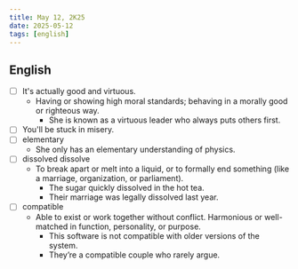 ```yaml
---
title: May 12, 2K25
date: 2025-05-12
tags: [english]
---
```


## English

- [ ] It's actually good and virtuous.
  - Having or showing high moral standards; behaving in a morally good or righteous way.
    - She is known as a virtuous leader who always puts others first.
- [ ] You'll be stuck in misery.
- [ ] elementary
  - She only has an elementary understanding of physics.
- [ ] dissolved dissolve
  - To break apart or melt into a liquid, or to formally end something (like a marriage, organization, or parliament).
    - The sugar quickly dissolved in the hot tea.
    - Their marriage was legally dissolved last year.
- [ ] compatible
  - Able to exist or work together without conflict. Harmonious or well-matched in function, personality, or purpose.
    - This software is not compatible with older versions of the system.
    - They’re a compatible couple who rarely argue.